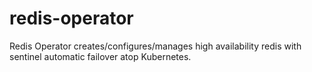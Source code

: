 # redis-operator
Redis Operator creates/configures/manages high availability redis with sentinel automatic failover atop Kubernetes.
